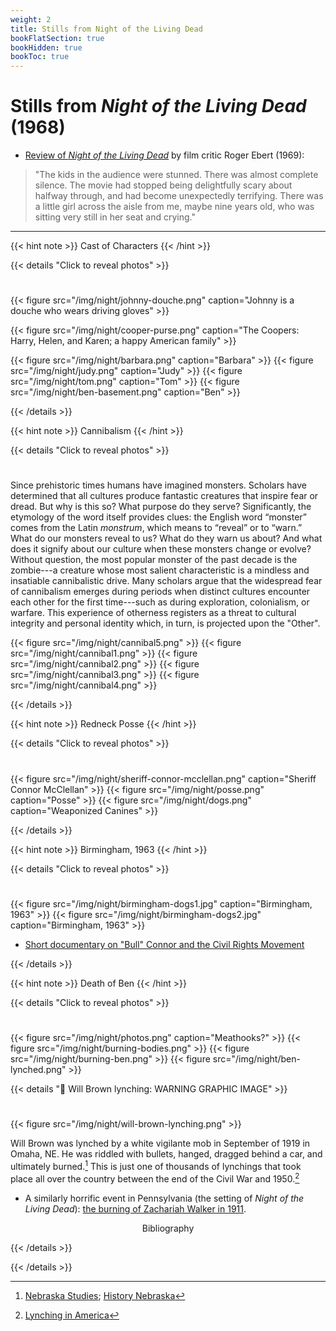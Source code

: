```yaml
---
weight: 2
title: Stills from Night of the Living Dead
bookFlatSection: true
bookHidden: true
bookToc: true
---
```


# Stills from *Night of the Living Dead* (1968)

- [Review of *Night of the Living Dead*](https://www.rogerebert.com/reviews/the-night-of-the-living-dead-1968) by film critic Roger Ebert (1969):

> "The kids in the audience were stunned. There was almost complete silence. The movie had stopped being delightfully scary about halfway through, and had become unexpectedly terrifying. There was a little girl across the aisle from me, maybe nine years old, who was sitting very still in her seat and crying."

---

{{< hint note >}}
[<i class="fas fa-camera-retro"></i>]() Cast of Characters
{{< /hint >}}

{{< details "Click to reveal photos"  >}}
#
{{< figure src="/img/night/johnny-douche.png" caption="Johnny is a douche who wears driving gloves" >}}

{{< figure src="/img/night/cooper-purse.png" caption="The Coopers: Harry, Helen, and Karen; a happy American family" >}}

{{< figure src="/img/night/barbara.png" caption="Barbara" >}}
{{< figure src="/img/night/judy.png" caption="Judy" >}}
{{< figure src="/img/night/tom.png" caption="Tom" >}}
{{< figure src="/img/night/ben-basement.png" caption="Ben" >}}


{{< /details >}}

{{< hint note >}}
[<i class="fas fa-camera-retro"></i>]() Cannibalism
{{< /hint >}}

{{< details "Click to reveal photos"  >}}

#

Since prehistoric times humans have imagined monsters. Scholars have determined that all cultures produce fantastic creatures that inspire fear or dread. But why is this so? What purpose
do they serve? Significantly, the etymology of the word itself provides clues: the English word
“monster” comes from the Latin *monstrum*, which means to “reveal” or to “warn.” What do our
monsters reveal to us? What do they warn us about? And what does it signify about our culture when these monsters change or evolve? Without question, the most popular monster of the past decade is the zombie---a creature whose most salient characteristic is a mindless and insatiable cannibalistic drive. Many scholars argue that the widespread fear of cannibalism emerges
during periods when distinct cultures encounter each other for the first time---such as during exploration, colonialism, or warfare. This experience of otherness registers as a threat to cultural integrity and personal identity which, in turn, is projected upon the "Other". 

{{< figure src="/img/night/cannibal5.png" >}}
{{< figure src="/img/night/cannibal1.png" >}}
{{< figure src="/img/night/cannibal2.png" >}}
{{< figure src="/img/night/cannibal3.png" >}}
{{< figure src="/img/night/cannibal4.png" >}}


{{< /details >}}

{{< hint note >}}
[<i class="fas fa-camera-retro"></i>]() Redneck Posse
{{< /hint >}}

{{< details "Click to reveal photos"  >}}
#
{{< figure src="/img/night/sheriff-connor-mcclellan.png" caption="Sheriff Connor McClellan" >}}
{{< figure src="/img/night/posse.png" caption="Posse" >}}
{{< figure src="/img/night/dogs.png" caption="Weaponized Canines" >}}

{{< /details >}}

{{< hint note >}}
[<i class="fas fa-camera-retro"></i>]() Birmingham, 1963
{{< /hint >}}

{{< details "Click to reveal photos"  >}}

#
{{< figure src="/img/night/birmingham-dogs1.jpg" caption="Birmingham, 1963" >}}
{{< figure src="/img/night/birmingham-dogs2.jpg" caption="Birmingham, 1963" >}}

- <i class="fas fa-video"></i> [Short documentary on "Bull" Connor and the Civil Rights Movement](https://youtu.be/j9kT1yO4MGg?si=te0AAR5_8hMfrn55)


{{< /details >}}

{{< hint note >}}
[<i class="fas fa-camera-retro"></i>]() Death of Ben
{{< /hint >}}

{{< details "Click to reveal photos"  >}}
#

{{< figure src="/img/night/photos.png" caption="Meathooks?" >}}
{{< figure src="/img/night/burning-bodies.png"  >}}
{{< figure src="/img/night/burning-ben.png"  >}}
{{< figure src="/img/night/ben-lynched.png"  >}}


{{< details "🔴️ Will Brown lynching: WARNING GRAPHIC IMAGE"  >}}

#
{{< figure src="/img/night/will-brown-lynching.png" >}}

Will Brown was lynched by a white vigilante mob in September of 1919 in Omaha, NE. He was riddled with bullets, hanged, dragged behind a car, and ultimately burned.[^1] This is just one of thousands of lynchings that took place all over the country between the end of the Civil War and 1950.[^2]    


[^1]: [Nebraska Studies](http://www.nebraskastudies.org/en/1900-1924/racial-tensions/a-horrible-lynching); [History Nebraska](https://history.nebraska.gov/sites/history.nebraska.gov/files/doc/publications/NH2010Lynching.pdf)
[^2]: [Lynching in America](https://lynchinginamerica.eji.org/explore)

- A similarly horrific event in Pennsylvania (the setting of *Night of the Living Dead*): [the burning of Zachariah Walker in 1911](https://www.jstor.org/stable/20091665). 

<p style="text-align: center;"> Bibliography </p>

{{< /details >}}

{{< /details >}}




